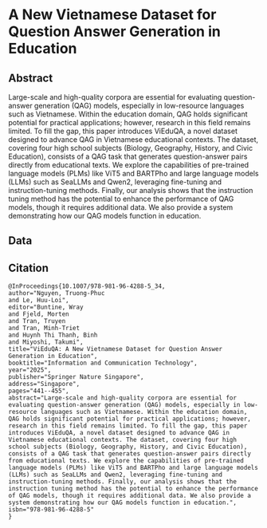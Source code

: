 # A New Vietnamese Dataset for Question Answer Generation in Education

## Abstract
Large-scale and high-quality corpora are essential for evaluating question-answer generation (QAG) models, especially in low-resource languages such as Vietnamese.
Within the education domain, QAG holds significant potential for practical applications; however, research in this field remains limited.
To fill the gap, this paper introduces ViEduQA, a novel dataset designed to advance QAG in Vietnamese educational contexts.
The dataset, covering four high school subjects (Biology, Geography, History, and Civic Education), consists of a QAG task that generates question-answer pairs directly from educational texts.
We explore the capabilities of pre-trained language models (PLMs) like ViT5 and BARTPho and large language models (LLMs) such as SeaLLMs and Qwen2, leveraging fine-tuning and instruction-tuning methods.
Finally, our analysis shows that the instruction tuning method has the potential to enhance the performance of QAG models, though it requires additional data. We also provide a system demonstrating how our QAG models function in education.

## Data

## Citation
```
@InProceedings{10.1007/978-981-96-4288-5_34,
author="Nguyen, Truong-Phuc
and Le, Huu-Loi",
editor="Buntine, Wray
and Fjeld, Morten
and Tran, Truyen
and Tran, Minh-Triet
and Huynh Thi Thanh, Binh
and Miyoshi, Takumi",
title="ViEduQA: A New Vietnamese Dataset for Question Answer Generation in Education",
booktitle="Information and Communication Technology",
year="2025",
publisher="Springer Nature Singapore",
address="Singapore",
pages="441--455",
abstract="Large-scale and high-quality corpora are essential for evaluating question-answer generation (QAG) models, especially in low-resource languages such as Vietnamese. Within the education domain, QAG holds significant potential for practical applications; however, research in this field remains limited. To fill the gap, this paper introduces ViEduQA, a novel dataset designed to advance QAG in Vietnamese educational contexts. The dataset, covering four high school subjects (Biology, Geography, History, and Civic Education), consists of a QAG task that generates question-answer pairs directly from educational texts. We explore the capabilities of pre-trained language models (PLMs) like ViT5 and BARTPho and large language models (LLMs) such as SeaLLMs and Qwen2, leveraging fine-tuning and instruction-tuning methods. Finally, our analysis shows that the instruction tuning method has the potential to enhance the performance of QAG models, though it requires additional data. We also provide a system demonstrating how our QAG models function in education.",
isbn="978-981-96-4288-5"
}


```